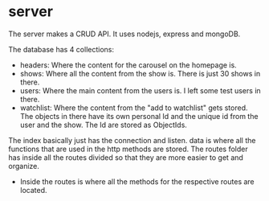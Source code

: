 # server

The server makes a CRUD API. It uses nodejs, express and mongoDB.

The database has 4 collections:
- headers: Where the content for the carousel on the homepage is.
- shows: Where all the content from the show is. There is just 30 shows in there.
- users: Where the main content from the users is. I left some test users in there.
- watchlist: Where the content from the "add to watchlist" gets stored. The objects in there have its own personal Id and the
  unique id from the user and the show. The Id are stored as ObjectIds.

The index basically just has the connection and listen.
data is where all the functions that are used in the http methods are stored.
The routes folder has inside all the routes divided so that they are more easier to get and organize.
- Inside the routes is where all the methods for the respective routes are located.